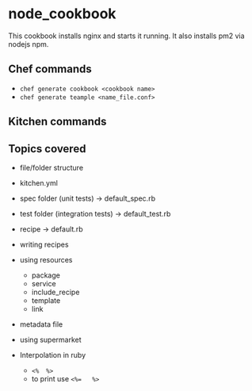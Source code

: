 # node_cookbook

This cookbook installs nginx and starts it running. It also installs pm2 via nodejs npm.

## Chef commands
  - `chef generate cookbook <cookbook name>`
  - `chef generate teample <name_file.conf>`

## Kitchen commands

## Topics covered

- file/folder structure
- kitchen.yml
- spec folder (unit tests) -> default_spec.rb
- test folder (integration tests) -> default_test.rb
- recipe -> default.rb
- writing recipes
- using resources
  - package
  - service
  - include_recipe
  - template
  - link
- metadata file
- using supermarket

- Interpolation in ruby
  - `<%  %>`
  - to print use `<%=   %>`
